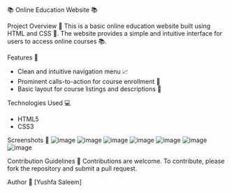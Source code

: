 📚 Online Education Website 📚

Project Overview 🤔
This is a basic online education website built using HTML and CSS 📝. The website provides a simple and intuitive interface for users to access online courses 📚.

Features 🎉
- Clean and intuitive navigation menu 📈
- Prominent calls-to-action for course enrollment 📝
- Basic layout for course listings and descriptions 📄

Technologies Used 💻
- HTML5
- CSS3

Screenshots 📸
![image](https://github.com/user-attachments/assets/031c2e14-cf5a-438d-8fc9-878da6e4116c)
![image](https://github.com/user-attachments/assets/ff9d2a2a-ff5f-4e2b-a3dc-26dd609f8e9d)
![image](https://github.com/user-attachments/assets/56c1735d-058e-4555-8453-ca0bd03d92fe)
![image](https://github.com/user-attachments/assets/4320f83e-cae1-4933-ac2a-7aba85ee7f14)
![image](https://github.com/user-attachments/assets/b7fe1982-0698-45f4-a7df-5c122c1bacd2)
![image](https://github.com/user-attachments/assets/5f9db7a9-909c-4584-b662-02a85ac23db7)
![image](https://github.com/user-attachments/assets/4907f1e7-82f9-4326-b0a9-991a2681f6c0)

Contribution Guidelines 🤝
Contributions are welcome. To contribute, please fork the repository and submit a pull request.

Author 👋
[Yushfa Saleem]

